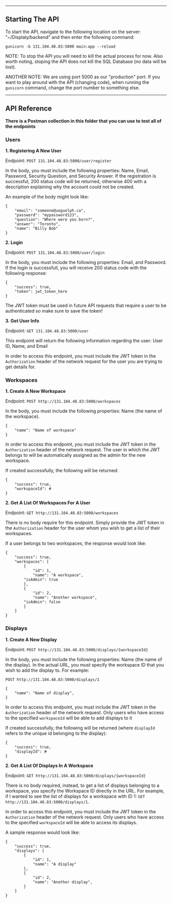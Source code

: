 -----------------
Starting The API
----------------

To start the API, navigate to the following location on the server: "~/Displaly/backend" and then enter the following command:

`gunicorn -b 131.104.48.83:5000 main:app --reload`

NOTE: To stop the API you will need to kill the actual process for now. Also worth noting, stoping the API does not kill the SQL Database (no data will be lost).

ANOTHER NOTE: We are using port 5000 as our "production" port. If you want to play around with the API (changing code), when running the `gunicorn` command, change the port number to something else.

-------------
API Reference
-------------

**There is a Postman collection in this folder that you can use to test all of the endpoints**

### Users

**1. Registering A New User**

Endpoint: `POST 131.104.48.83:5000/user/register`

In the body, you must include the following properties: Name, Email, Password, Security Question, and Security Answer.
If the registration is successful, 200 status code will be returned, otherwise 400 with a description explaining why the account could not be created. 

An example of the body might look like:

```
{
	"email": "someone@uoguelph.ca",
	"password": "mypassword123",
	"question": "Where were you born?",
	"answer": "Toronto",
	"name": "Billy Bob"
}
```

**2. Login**

Endpoint: `POST 131.104.48.83:5000/user/login`

In the body, you must include the following properties: Email, and Password. If the login is successfull, you will receive 200 status code with the following response:

```
{
	"success": true,
	"token": jwt_token_here
}
```

The JWT token must be used in future API requests that require a user to be authenticated so make sure to save the token!

**3. Get User Info**

Endpoint: `GET 131.104.48.83:5000/user`

This endpoint will return the following information regarding the user: User ID, Name, and Email

In order to access this endpoint, you must include the JWT token in the `Authorization` header of the network request for the user you are trying to get details for.

### Workspaces

**1. Create A New Workspace**

Endpoint: `POST http://131.104.48.83:5000/workspaces`

In the body, you must include the following properties: Name (the name of the workspace).

```
{
	"name": "Name of workspace"
}
```

In order to access this endpoint, you must include the JWT token in the `Authorization` header of the network request. The user in which the JWT belongs to will be automatically assigned as the admin for the new workspace.

If created successfully, the following will be returned:

```
{
	"success": true,
	"workspaceId": #
}
```

**2. Get A List Of Workspaces For A User**

Endpoint: `GET http://131.104.48.83:5000/workspaces`

There is no body require for this endpoint. Simply provide the JWT token in the `Authorization` header for the user whom you wish to get a list of their workspaces.

If a user belongs to two workspaces, the response would look like:

```
{
    "success": true,
    "workspaces": [
        {
            "id": 1,
            "name": "A workspace",
	    "isAdmin": true
        },
        {
            "id": 2,
            "name": "Another workspace",
	    "isAdmin": false
        }
    ]
}
```

### Displays

**1. Create A New Display**

Endpoint: `POST http://131.104.48.83:5000/displays/{workspaceId}`

In the body, you must include the following properties: Name (the name of the display). In the actual URL, you must specify the workspace ID that you wish to add the display to. For example:

`POST http://131.104.48.83:5000/displays/1`

```
{
	"name": "Name of display",
}
```

In order to access this endpoint, you must include the JWT token in the `Authorization` header of the network request. Only users who have access to the specified `workspaceId` will be able to add displays to it

If created successfully, the following will be returned (where `displayId` refers to the unique id belonging to the display):

```
{
	"success": true,
	"displayId": #
}
```
**2. Get A List Of Displays In A Workspace**

Endpoint: `GET http://131.104.48.83:5000/displays/{workspaceId}`

There is no body required, instead, to get a list of displays belonging to a workspace, you specify the Workspace ID directly in the URL. For example, if I wanted to see the list of displays for a workspace with ID 1: `GET http://131.104.48.83:5000/displays/1`.

In order to access this endpoint, you must include the JWT token in the `Authorization` header of the network request. Only users who have access to the specified `workspaceId` will be able to access its displays.

A sample response would look like:

```
{
    "success": true,
    "displays": [
        {
            "id": 1,
            "name": "A display"
        },
        {
            "id": 2,
            "name": "Another display",
        }
    ]
}
```
